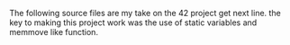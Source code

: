 The following source files are my take on the 42 project get next line.
the key to making this project work was the use of static variables and memmove like function.
